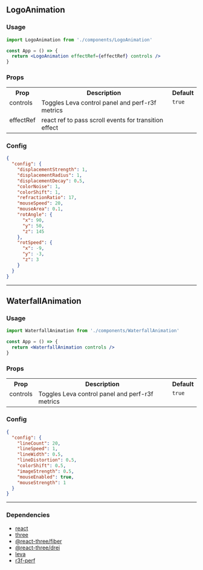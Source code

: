 ## LogoAnimation

### Usage

```jsx
import LogoAnimation from './components/LogoAnimation'

const App = () => {
  return <LogoAnimation effectRef={effectRef} controls />
}
```

### Props

<table>
  <tr>
    <th valign="top">
    Prop
    </th>
    <th valign="top">
    Description 
    </th>
    <th valign="top">
    Default 
    </th>
  </tr>
  <tr>
    <td valign="top">
    controls
    </td>
    <td valign="top">
    Toggles Leva control panel and perf-r3f metrics
    </td>
    <td valign="top"><code>true</code></td>
  <tr>
  <tr>
    <td valign="top">
    effectRef
    </td>
    <td valign="top">
    react ref to pass scroll events for transition effect
    </td>
    <td valign="top"></td>
  <tr>
</table>

### Config

```json
{
  "config": {
    "displacementStrength": 1,
    "displacementRadius": 1,
    "displacementDecay": 0.5,
    "colorNoise": 1,
    "colorShift": 1,
    "refractionRatio": 17,
    "mouseSpeed": 20,
    "mouseArea": 0.1,
    "rotAngle": {
      "x": 90,
      "y": 50,
      "z": 145
    },
    "rotSpeed": {
      "x": -9,
      "y": -3,
      "z": 3
    }
  }
}
```

---

## WaterfallAnimation

### Usage

```jsx
import WaterfallAnimation from './components/WaterfallAnimation'

const App = () => {
  return <WaterfallAnimation controls />
}
```

### Props

<table>
  <tr>
    <th valign="top">
    Prop
    </th>
    <th valign="top">
    Description 
    </th>
    <th valign="top">
    Default 
    </th>
  </tr>
  <tr>
    <td valign="top">
    controls
    </td>
    <td valign="top">
    Toggles Leva control panel and perf-r3f metrics
    </td>
    <td valign="top"><code>true</code></td>
  <tr>
</table>

### Config

```json
{
  "config": {
    "lineCount": 20,
    "lineSpeed": 1,
    "lineWidth": 0.5,
    "lineDistortion": 0.5,
    "colorShift": 0.5,
    "imageStrength": 0.5,
    "mouseEnabled": true,
    "mouseStrength": 1
  }
}
```

---

### Dependencies

<ul>
  <li><a href="https://github.com/facebook/react">react</a></li>
  <li><a href="https://github.com/mrdoob/three.js/">three</a></li>
  <li><a href="https://github.com/pmndrs/react-three-fiber">@react-three/fiber</a></li>
  <li><a href="https://github.com/pmndrs/drei">@react-three/drei</a></li>
  <li><a href="https://github.com/pmndrs/leva">leva</a></li>
  <li><a href="https://github.com/utsuboco/r3f-perf">r3f-perf</a></li>
</ul>
